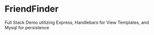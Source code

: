 # FriendFinder
Full Stack Demo utilizing Express, Handlebars for View Templates, and Mysql for persistence
